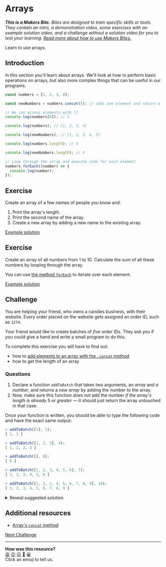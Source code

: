 # Arrays

_**This is a Makers Bite.** Bites are designed to train specific skills or tools. They
contain an intro, a demonstration video, some exercises with an example solution video,
and a challenge without a solution video for you to test your learning. [Read more about
how to use Makers
Bites.](https://github.com/makersacademy/course/blob/main/labels/bites.md)_

Learn to use arrays.

## Introduction

In this section you'll learn about arrays. We'll look at how to perform basic operations
on arrays, but also more complex things that can be useful in our programs.

```js
const numbers = [1, 2, 3, 4];

const newNumbers = numbers.concat(5); // adds one element and return a new array

// We can access elements with []
console.log(numbers[0]); // 1

console.log(numbers); // [1, 2, 3, 4]

console.log(newNumbers); // [1, 2, 3, 4, 5]

console.log(numbers.length); // 4

console.log(newNumbers.length); // 5

// Loop through the array and execute code for each element
numbers.forEach((number) => {
  console.log(number);
});
```

## Exercise

Create an array of a few names of people you know and:

1. Print the array's length.
2. Print the second name of the array.
3. Create a new array by adding a new name to the existing array.

[Example solution](https://www.youtube.com/watch?v=BjRDUtiM5T8)

## Exercise

Create an array of all numbers from 1 to 10. Calculate the sum of all these numbers by
looping through the array.

You can use [the method
`forEach`](https://developer.mozilla.org/en-US/docs/Web/JavaScript/Reference/Global_Objects/Array/forEach)
to iterate over each element.

[Example solution](https://youtu.be/BjRDUtiM5T8?t=167)

## Challenge

You are helping your friend, who owns a candies business, with their website. Every order
placed on the website gets assigned an order ID, such as `1274`.

Your friend would like to create batches of _five_ order IDs. They ask you if you could
give a hand and write a small program to do this.

To complete this exercise you will have to find out:

- how to [add elements to an array with the `.concat`
  method](https://www.samanthaming.com/tidbits/87-5-ways-to-append-item-to-array/)
- how to get the length of an array

### Questions

1. Declare a function `addToBatch` that takes two arguments, an _array_ and _a number_,
   and returns a _new array_ by adding the number to the array.
2. Now, make sure this function _does not_ add the number _if the array's length is
   already 5 or greater_ — it should just return the array untouched in that case.

Once your function is written, you should be able to type the following code and have the
exact same output:

```javascript
> addToBatch([1], 3);
[ 1, 3 ]

> addToBatch([1, 2, 3], 4);
[ 1, 2, 3, 4 ]

> addToBatch([], 8);
[ 8 ]

> addToBatch([1, 2, 3, 4, 5, 6], 7);
[ 1, 2, 3, 4, 5, 6 ]

> addToBatch([1, 2, 3, 4, 5, 6, 7, 8, 9], 10);
[ 1, 2, 3, 4, 5, 6, 7, 8, 9 ]
```

<details>
<summary>Reveal suggested solution</summary>

```javascript
const addToBatch = (array, number) => {
  if (array.length >= 5) {
    return array;
  }

  return array.concat(number);
};
```

</details>

## Additional resources

- [Array's `concat`
  method](https://developer.mozilla.org/en-US/docs/Web/JavaScript/Reference/Global_Objects/Array/concat)

[Next Challenge](10_objects.md)

<!-- BEGIN GENERATED SECTION DO NOT EDIT -->

---

**How was this resource?**  
[😫](https://airtable.com/shrUJ3t7KLMqVRFKR?prefill_Repository=makersacademy%2Fjavascript-fundamentals&prefill_File=bites%2F09_arrays.md&prefill_Sentiment=😫) [😕](https://airtable.com/shrUJ3t7KLMqVRFKR?prefill_Repository=makersacademy%2Fjavascript-fundamentals&prefill_File=bites%2F09_arrays.md&prefill_Sentiment=😕) [😐](https://airtable.com/shrUJ3t7KLMqVRFKR?prefill_Repository=makersacademy%2Fjavascript-fundamentals&prefill_File=bites%2F09_arrays.md&prefill_Sentiment=😐) [🙂](https://airtable.com/shrUJ3t7KLMqVRFKR?prefill_Repository=makersacademy%2Fjavascript-fundamentals&prefill_File=bites%2F09_arrays.md&prefill_Sentiment=🙂) [😀](https://airtable.com/shrUJ3t7KLMqVRFKR?prefill_Repository=makersacademy%2Fjavascript-fundamentals&prefill_File=bites%2F09_arrays.md&prefill_Sentiment=😀)  
Click an emoji to tell us.

<!-- END GENERATED SECTION DO NOT EDIT -->
